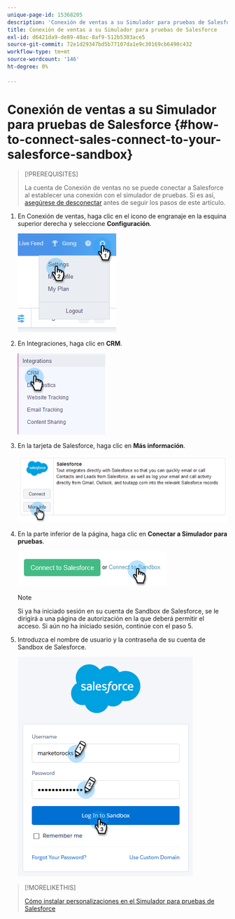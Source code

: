 ```yaml
---
unique-page-id: 15368205
description: 'Conexión de ventas a su Simulador para pruebas de Salesforce: Documentos de Marketo: Documentación del producto'
title: Conexión de ventas a su Simulador para pruebas de Salesforce
exl-id: d6421da9-de89-40ac-8af9-512b5303ace5
source-git-commit: 72e1d29347bd5b77107da1e9c30169cb6490c432
workflow-type: tm+mt
source-wordcount: '146'
ht-degree: 0%

---
```


# Conexión de ventas a su Simulador para pruebas de Salesforce {#how-to-connect-sales-connect-to-your-salesforce-sandbox}

>[!PREREQUISITES]
>
>La cuenta de Conexión de ventas no se puede conectar a Salesforce al establecer una conexión con el simulador de pruebas. Si es así, [asegúrese de desconectar](/help/marketo/product-docs/marketo-sales-connect/crm/salesforce-integration/disconnect-salesforce-from-your-sales-connect-account.md) antes de seguir los pasos de este artículo.

1. En Conexión de ventas, haga clic en el icono de engranaje en la esquina superior derecha y seleccione **Configuración**.

   ![](assets/one-2.png)

1. En Integraciones, haga clic en **CRM**.

   ![](assets/two-2.png)

1. En la tarjeta de Salesforce, haga clic en **Más información**.

   ![](assets/three-2.png)

1. En la parte inferior de la página, haga clic en **Conectar a Simulador para pruebas**.

   ![](assets/four-2.png)

   >[!NOTE]
   >
   >Si ya ha iniciado sesión en su cuenta de Sandbox de Salesforce, se le dirigirá a una página de autorización en la que deberá permitir el acceso. Si aún no ha iniciado sesión, continúe con el paso 5.

1. Introduzca el nombre de usuario y la contraseña de su cuenta de Sandbox de Salesforce.

   ![](assets/five-2.png)

>[!MORELIKETHIS]
>
>[Cómo instalar personalizaciones en el Simulador para pruebas de Salesforce](/help/marketo/product-docs/marketo-sales-connect/crm/salesforce-customization/how-to-install-customizations-in-your-salesforce-sandbox.md)
